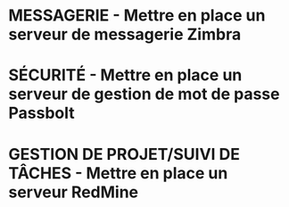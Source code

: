 # MESSAGERIE - Mettre en place un serveur de messagerie **Zimbra**




 
# SÉCURITÉ - Mettre en place un serveur de gestion de mot de passe **Passbolt**
	



 
# GESTION DE PROJET/SUIVI DE TÂCHES - Mettre en place un serveur **RedMine** 
	
